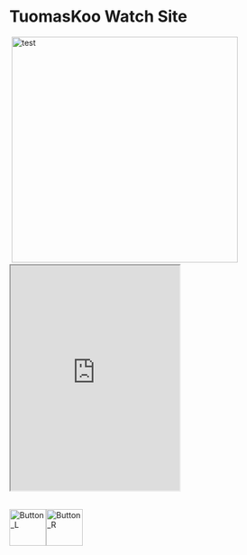 <h1>TuomasKoo Watch Site</h1>
<p>&nbsp;<img src="https://tuomaskoo.github.io/Files/Seiko 7s26-0020_1.jpg" alt="test" width="" height="401" /><iframe src="https://tuomaskoo.github.io/Files/Seiko_7S26-0020.txt" width="300" height="400"></iframe></p>
<p><br /><img src="https://tuomaskoo.github.io/UI/Button_L.png" alt="Button_L" width="65" height="65" /><img src="https://tuomaskoo.github.io/UI/Button_R.png" alt="Button_R" width="65" height="65" /></p>
<p>&nbsp;<br /><br /></p>
